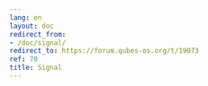 ```yaml
---
lang: en
layout: doc
redirect_from:
- /doc/signal/
redirect_to: https://forum.qubes-os.org/t/19073
ref: 70
title: Signal
---
```

